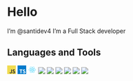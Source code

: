 <h1>Hello  </h1>




<p>I’m @santidev4
I’m a Full Stack developer
</p>







<h2>Languages and Tools</h2>

<p dir="auto"><code><a target="_blank" rel="noopener noreferrer" href="https://raw.githubusercontent.com/github/explore/80688e429a7d4ef2fca1e82350fe8e3517d3494d/topics/javascript/javascript.png"><img height="20" src="https://raw.githubusercontent.com/github/explore/80688e429a7d4ef2fca1e82350fe8e3517d3494d/topics/javascript/javascript.png" style="max-width: 100%;"></a></code>
<code><a target="_blank" rel="noopener noreferrer" href="https://raw.githubusercontent.com/github/explore/80688e429a7d4ef2fca1e82350fe8e3517d3494d/topics/typescript/typescript.png"><img height="20" src="https://raw.githubusercontent.com/github/explore/80688e429a7d4ef2fca1e82350fe8e3517d3494d/topics/typescript/typescript.png" style="max-width: 100%;"></a></code>
<code><a target="_blank" rel="noopener noreferrer" href="https://raw.githubusercontent.com/github/explore/80688e429a7d4ef2fca1e82350fe8e3517d3494d/topics/react/react.png"><img height="20" src="https://raw.githubusercontent.com/github/explore/80688e429a7d4ef2fca1e82350fe8e3517d3494d/topics/react/react.png" style="max-width: 100%;"></a></code>
<code><a target="_blank" rel="noopener noreferrer" href="https://w7.pngwing.com/pngs/724/234/png-transparent-redux-react-javascript-vue-js-single-page-application-others.png"><img height="20" src="https://w7.pngwing.com/pngs/724/234/png-transparent-redux-react-javascript-vue-js-single-page-application-others.png" style="max-width: 100%;"></a></code>
<code><a target="_blank" rel="noopener noreferrer" href="https://icon-library.com/images/nodejs-icon/nodejs-icon-17.jpg"><img height="20" src="https://icon-library.com/images/nodejs-icon/nodejs-icon-17.jpg" style="max-width: 100%;"></a></code>
<code><a target="_blank" rel="noopener noreferrer" href="https://uxwing.com/wp-content/themes/uxwing/download/10-brands-and-social-media/expressjs.png"><img height="20" src="https://uxwing.com/wp-content/themes/uxwing/download/10-brands-and-social-media/expressjs.png" style="max-width: 100%;"></a></code>
<code><a target="_blank" rel="noopener noreferrer" href="https://www.pnglib.com/wp-content/uploads/2020/01/sequelize-logo_5e27230027639.png"><img height="20" src="https://www.pnglib.com/wp-content/uploads/2020/01/sequelize-logo_5e27230027639.png" style="max-width: 100%;"></a></code>
<code><a target="_blank" rel="noopener noreferrer" href="https://images.g2crowd.com/uploads/product/image/social_landscape/social_landscape_765dd3891d3e6fabe76d21c159f56360/prisma-io.jpg"><img height="20" src="https://images.g2crowd.com/uploads/product/image/social_landscape/social_landscape_765dd3891d3e6fabe76d21c159f56360/prisma-io.jpg" style="max-width: 100%;"></a></code>
<code><a target="_blank" rel="noopener noreferrer" href="https://img2.thaipng.com/20180806/zfw/kisspng-postgresql-clip-art-database-logo-web-design-strategy-relik-5b67d8468fcf82.2394477615335322305891.jpg"><img height="20" src="https://img2.thaipng.com/20180806/zfw/kisspng-postgresql-clip-art-database-logo-web-design-strategy-relik-5b67d8468fcf82.2394477615335322305891.jpg" style="max-width: 100%;"></a></code>
</p>








<!---
santidev4/santidev4 is a ✨ special ✨ repository because its `README.md` (this file) appears on your GitHub profile.
You can click the Preview link to take a look at your changes.
--->
